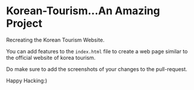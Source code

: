 # Korean-Tourism...An Amazing Project
Recreating the Korean Tourism Website.

You can add features to the `index.html` file to create a web page similar to the official website of korea tourism.

Do make sure to add the screenshots of your changes to the pull-request.

Happy Hacking:)

